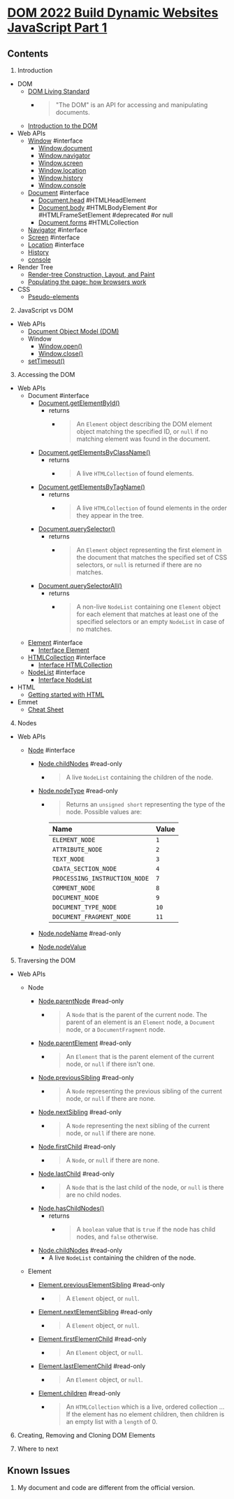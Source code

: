 # [DOM 2022 Build Dynamic Websites JavaScript Part 1](https://www.udemy.com/course/build-interactive-websites-1/)

## Contents

1. Introduction

- DOM
  - [DOM Living Standard](https://dom.spec.whatwg.org/)
    - > "The DOM" is an API for accessing and manipulating documents.
  - [Introduction to the DOM](https://developer.mozilla.org/en-US/docs/Web/API/Document_Object_Model/Introduction)
- Web APIs
  - [Window](https://developer.mozilla.org/en-US/docs/Web/API/Window) #interface
    - [Window.document](https://developer.mozilla.org/en-US/docs/Web/API/Window/document)
    - [Window.navigator](https://developer.mozilla.org/en-US/docs/Web/API/Window/navigator)
    - [Window.screen](https://developer.mozilla.org/en-US/docs/Web/API/Window/screen)
    - [Window.location](https://developer.mozilla.org/en-US/docs/Web/API/Window/location)
    - [Window.history](https://developer.mozilla.org/en-US/docs/Web/API/Window/history)
    - [Window.console](https://developer.mozilla.org/en-US/docs/Web/API/Window/console)
  - [Document](https://developer.mozilla.org/en-US/docs/Web/API/Document) #interface
    - [Document.head](https://developer.mozilla.org/en-US/docs/Web/API/Document/head) #HTMLHeadElement
    - [Document.body](https://developer.mozilla.org/en-US/docs/Web/API/Document/body) #HTMLBodyElement #or #HTMLFrameSetElement #deprecated #or null
    - [Document.forms](https://developer.mozilla.org/en-US/docs/Web/API/Document/forms) #HTMLCollection
  - [Navigator](https://developer.mozilla.org/en-US/docs/Web/API/Navigator) #interface
  - [Screen](https://developer.mozilla.org/en-US/docs/Web/API/Screen) #interface
  - [Location](https://developer.mozilla.org/en-US/docs/Web/API/Location) #interface
  - [History](https://developer.mozilla.org/en-US/docs/Web/API/History)
  - [console](https://developer.mozilla.org/en-US/docs/Web/API/console)
- Render Tree
  - [Render-tree Construction, Layout, and Paint](https://web.dev/critical-rendering-path-render-tree-construction/)
  - [Populating the page: how browsers work](https://developer.mozilla.org/en-US/docs/Web/Performance/How_browsers_work)
- CSS
  - [Pseudo-elements](https://developer.mozilla.org/en-US/docs/Web/CSS/Pseudo-elements)

2. JavaScript vs DOM

- Web APIs
  - [Document Object Model (DOM)](https://developer.mozilla.org/en-US/docs/Web/API/Document_Object_Model)
  - Window
    - [Window.open()](https://developer.mozilla.org/en-US/docs/Web/API/Window/open)
    - [Window.close()](https://developer.mozilla.org/en-US/docs/Web/API/Window/close)
  - [setTimeout()](https://developer.mozilla.org/en-US/docs/Web/API/setTimeout)

3. Accessing the DOM

- Web APIs
  - Document #interface
    - [Document.getElementById()](https://developer.mozilla.org/en-US/docs/Web/API/Document/getElementById)
      - returns
        - > An `Element` object describing the DOM element object matching the specified ID, or `null` if no matching element was found in the document.
    - [Document.getElementsByClassName()](https://developer.mozilla.org/en-US/docs/Web/API/Document/getElementsByClassName)
      - returns
        - > A live `HTMLCollection` of found elements.
    - [Document.getElementsByTagName()](https://developer.mozilla.org/en-US/docs/Web/API/Document/getElementsByTagName)
      - returns
        - > A live `HTMLCollection` of found elements in the order they appear in the tree.
    - [Document.querySelector()](https://developer.mozilla.org/en-US/docs/Web/API/Document/querySelector)
      - returns
        - > An `Element` object representing the first element in the document that matches the specified set of CSS selectors, or `null` is returned if there are no matches.
    - [Document.querySelectorAll()](https://developer.mozilla.org/en-US/docs/Web/API/Document/querySelectorAll)
      - returns
        - > A non-live `NodeList` containing one `Element` object for each element that matches at least one of the specified selectors or an empty `NodeList` in case of no matches.
  - [Element](https://developer.mozilla.org/en-US/docs/Web/API/Element) #interface
    - [Interface Element](https://dom.spec.whatwg.org/#interface-element)
  - [HTMLCollection](https://developer.mozilla.org/en-US/docs/Web/API/HTMLCollection) #interface
    - [Interface HTMLCollection](https://dom.spec.whatwg.org/#interface-htmlcollection)
  - [NodeList](https://developer.mozilla.org/en-US/docs/Web/API/NodeList) #interface
    - [Interface NodeList](https://dom.spec.whatwg.org/#interface-nodelist)
- HTML
  - [Getting started with HTML](https://developer.mozilla.org/en-US/docs/Learn/HTML/Introduction_to_HTML/Getting_started)
- Emmet
  - [Cheat Sheet](https://docs.emmet.io/cheat-sheet/)

4. Nodes

- Web APIs

  - [Node](https://developer.mozilla.org/en-US/docs/Web/API/Node) #interface

    - [Node.childNodes](https://developer.mozilla.org/en-US/docs/Web/API/Node/childNodes) #read-only
      - > A live `NodeList` containing the children of the node.
    - [Node.nodeType](https://developer.mozilla.org/en-US/docs/Web/API/Node/nodeType) #read-only

      - > Returns an `unsigned short` representing the type of the node. Possible values are:

        | Name                          | Value |
        | :---------------------------- | :---- |
        | `ELEMENT_NODE`                | `1`   |
        | `ATTRIBUTE_NODE`              | `2`   |
        | `TEXT_NODE`                   | `3`   |
        | `CDATA_SECTION_NODE`          | `4`   |
        | `PROCESSING_INSTRUCTION_NODE` | `7`   |
        | `COMMENT_NODE`                | `8`   |
        | `DOCUMENT_NODE`               | `9`   |
        | `DOCUMENT_TYPE_NODE`          | `10`  |
        | `DOCUMENT_FRAGMENT_NODE`      | `11`  |

    - [Node.nodeName](https://developer.mozilla.org/en-US/docs/Web/API/Node/nodeName) #read-only
    - [Node.nodeValue](https://developer.mozilla.org/en-US/docs/Web/API/Node/nodeValue)

5. Traversing the DOM

- Web APIs

  - Node
    - [Node.parentNode](https://developer.mozilla.org/en-US/docs/Web/API/Node/parentNode) #read-only
      - > A `Node` that is the parent of the current node. The parent of an element is an `Element` node, a `Document` node, or a `DocumentFragment` node.
    - [Node.parentElement](https://developer.mozilla.org/en-US/docs/Web/API/Node/parentElement) #read-only
      - > An `Element` that is the parent element of the current node, or `null` if there isn't one.
    - [Node.previousSibling](https://developer.mozilla.org/en-US/docs/Web/API/Node/previousSibling) #read-only
      - > A `Node` representing the previous sibling of the current node, or `null` if there are none.
    - [Node.nextSibling](https://developer.mozilla.org/en-US/docs/Web/API/Node/nextSibling) #read-only
      - > A `Node` representing the next sibling of the current node, or `null` if there are none.
    - [Node.firstChild](https://developer.mozilla.org/en-US/docs/Web/API/Node/firstChild) #read-only
      - > A `Node`, or `null` if there are none.
    - [Node.lastChild](https://developer.mozilla.org/en-US/docs/Web/API/Node/lastChild) #read-only
      - > A `Node` that is the last child of the node, or `null` is there are no child nodes.
    - [Node.hasChildNodes()](https://developer.mozilla.org/en-US/docs/Web/API/Node/hasChildNodes)
      - returns
        - > A `boolean` value that is `true` if the node has child nodes, and `false` otherwise.
    - [Node.childNodes](https://developer.mozilla.org/en-US/docs/Web/API/Node/childNodes) #read-only
      - A live `NodeList` containing the children of the node.
  - Element

    - [Element.previousElementSibling]() #read-only
      - > A `Element` object, or `null`.
    - [Element.nextElementSibling](https://developer.mozilla.org/en-US/docs/Web/API/Element/nextElementSibling) #read-only
      - > A `Element` object, or `null`.
    - [Element.firstElementChild](https://developer.mozilla.org/en-US/docs/Web/API/Element/firstElementChild) #read-only
      - > An `Element` object, or `null`.
    - [Element.lastElementChild](https://developer.mozilla.org/en-US/docs/Web/API/Element/lastElementChild) #read-only
      - > An `Element` object, or `null`.
    - [Element.children](https://developer.mozilla.org/en-US/docs/Web/API/Element/children) #read-only
      - > An `HTMLCollection` which is a live, ordered collection ... If the element has no element children, then children is an empty list with a `length` of 0.

6. Creating, Removing and Cloning DOM Elements

7. Where to next

## Known Issues

1. My document and code are different from the official version.
